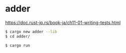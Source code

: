 # adder

https://doc.rust-jp.rs/book-ja/ch11-01-writing-tests.html

```sh
$ cargo new adder --lib
$ cd adder/

$ cargo run
```
